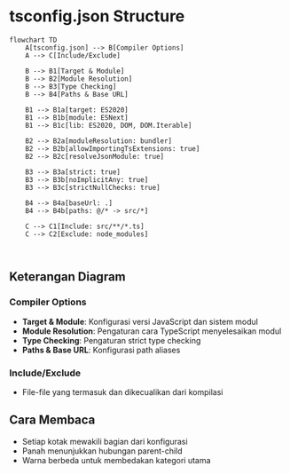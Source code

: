 # tsconfig.json Structure

```mermaid
flowchart TD
    A[tsconfig.json] --> B[Compiler Options]
    A --> C[Include/Exclude]
    
    B --> B1[Target & Module]
    B --> B2[Module Resolution]
    B --> B3[Type Checking]
    B --> B4[Paths & Base URL]
    
    B1 --> B1a[target: ES2020]
    B1 --> B1b[module: ESNext]
    B1 --> B1c[lib: ES2020, DOM, DOM.Iterable]
    
    B2 --> B2a[moduleResolution: bundler]
    B2 --> B2b[allowImportingTsExtensions: true]
    B2 --> B2c[resolveJsonModule: true]
    
    B3 --> B3a[strict: true]
    B3 --> B3b[noImplicitAny: true]
    B3 --> B3c[strictNullChecks: true]
    
    B4 --> B4a[baseUrl: .]
    B4 --> B4b[paths: @/* -> src/*]
    
    C --> C1[Include: src/**/*.ts]
    C --> C2[Exclude: node_modules]    

   
```

## Keterangan Diagram

### Compiler Options
- **Target & Module**: Konfigurasi versi JavaScript dan sistem modul
- **Module Resolution**: Pengaturan cara TypeScript menyelesaikan modul
- **Type Checking**: Pengaturan strict type checking
- **Paths & Base URL**: Konfigurasi path aliases

### Include/Exclude
- File-file yang termasuk dan dikecualikan dari kompilasi

## Cara Membaca
- Setiap kotak mewakili bagian dari konfigurasi
- Panah menunjukkan hubungan parent-child
- Warna berbeda untuk membedakan kategori utama